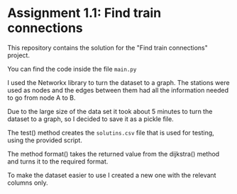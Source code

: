 # Assignment 1.1: Find train connections

This repository contains the solution for the "Find train connections" project.

You can find the code inside the file `main.py`

I used the Networkx library to turn the dataset to a graph.
The stations were used as  nodes and the edges between them had all the information needed to go from node A to B.

Due to the large size of the data set it took about 5 minutes to turn the dataset to a graph, so I decided to save it as a pickle file.

The test() method creates the `solutins.csv` file that is used for testing, using the provided script.

The method format() takes the returned value from the dijkstra() method and turns it to the required format.

To make the dataset easier to use I created a new one with the relevant columns only.